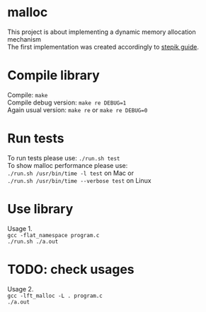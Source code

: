 # malloc
This project is about implementing a dynamic memory allocation mechanism<br>
The first implementation was created accordingly to [stepik guide](https://stepik.org/lesson/44328/step/1?unit=22140).

Compile library
===
Compile: ```make```<br>
Compile debug version: ```make re DEBUG=1```<br>
Again usual version: ```make re``` or ```make re DEBUG=0```<br>

Run tests
===
To run tests please use: ```./run.sh test```<br>
To show malloc performance please use:<br>
```./run.sh /usr/bin/time -l test``` on Mac or<br>
```./run.sh /usr/bin/time --verbose test``` on Linux<br>

Use library
===
Usage 1.<br>
```gcc -flat_namespace program.c```<br>
```./run.sh ./a.out```
# TODO: check usages

Usage 2.<br>
```gcc -lft_malloc -L . program.c```<br>
```./a.out```